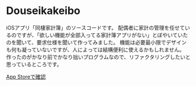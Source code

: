 # Douseikakeibo
iOSアプリ「同棲家計簿」のソースコードです。
配偶者に家計の管理を任せているのですが、「欲しい機能が全部入ってる家計簿アプリがない」とぼやいていたのを聞いて、要求仕様を聞いて作ってみました。
機能は必要最小限でデザインも何も凝っていないですが、人によっては結構便利に使えるかもしれません。
作ったのがかなり前でかなり拙いプログラムなので、リファクタリングしたいと思っているところです。

[App Storeで確認](https://apps.apple.com/jp/app/%E9%81%8B%E5%91%BD%E3%81%AE%E5%88%86%E3%81%8B%E3%82%8C%E9%81%93/id1641048554)

